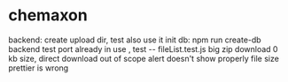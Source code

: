 # chemaxon
backend:
create upload dir, test also use it
init db: npm run create-db
backend test port already in use , test -- fileList.test.js
big zip download 0 kb size, direct download out of scope
alert doesn't show properly
file size prettier is wrong